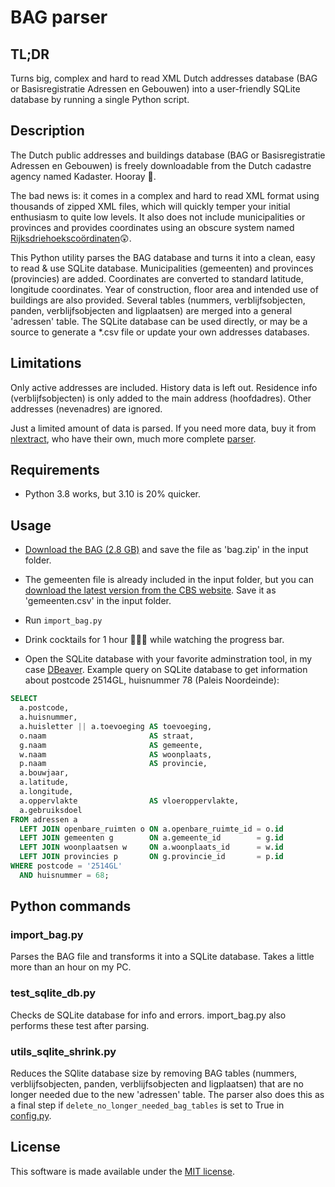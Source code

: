 # BAG parser

## TL;DR
Turns big, complex and hard to read XML Dutch addresses database (BAG or Basisregistratie Adressen en Gebouwen) into a 
user-friendly SQLite database by running a single Python script.

## Description ##

The Dutch public addresses and buildings database (BAG or Basisregistratie Adressen en Gebouwen) is freely downloadable
from the Dutch cadastre agency named Kadaster. Hooray 🙂. 

The bad news is: it comes in a complex and hard to read XML format using thousands of zipped XML files, 
which will quickly temper your initial enthusiasm to quite low levels. 
It also does not include municipalities or provinces and provides coordinates using an obscure system named 
 [Rijksdriehoekscoördinaten](https://nl.wikipedia.org/wiki/Rijksdriehoeksco%C3%B6rdinaten)😲. 

This Python utility parses the BAG database and turns it into a clean, easy to read & use SQLite database.
Municipalities (gemeenten) and provinces (provincies) are added. Coordinates are converted to standard latitude, 
longitude coordinates. Year of construction, floor area and intended use of buildings are also provided. Several 
tables (nummers, verblijfsobjecten, panden, verblijfsobjecten and ligplaatsen) are merged into a general 'adressen'
table. The SQLite database can be used directly, or may be a source to generate a *.csv file or update your own addresses 
databases.  

## Limitations ##
Only active addresses are included. History data is left out. 
Residence info (verblijfsobjecten) is only added to the main address (hoofdadres). 
Other addresses (nevenadres) are ignored.

Just a limited amount of data is parsed. If you need more data, buy it from [nlextract](https://nlextract.nl/), who
have their own, much more complete [parser](https://github.com/nlextract/NLExtract).


## Requirements ##
* Python 3.8 works, but 3.10 is 20% quicker.

## Usage ##
* [Download the BAG (2.8 GB)](https://www.kadaster.nl/-/kosteloze-download-bag-2.0-extract) and save the file as 'bag.zip' in the input folder.
* The gemeenten file is already included in the input folder, but you can [download the latest version from the CBS website](https://www.cbs.nl/nl-nl/onze-diensten/methoden/classificaties/overig/gemeentelijke-indelingen-per-jaar). Save it as 'gemeenten.csv' in the input folder.
* Run `import_bag.py`
* Drink cocktails for 1 hour 🌴🍹😎 while watching the progress bar.

* Open the SQLite database with your favorite adminstration tool, in my case [DBeaver](https://dbeaver.io/).
Example query on SQLite database to get information about postcode 2514GL, huisnummer 78 (Paleis Noordeinde):
``` SQL
SELECT
  a.postcode,
  a.huisnummer,
  a.huisletter || a.toevoeging AS toevoeging,
  o.naam                       AS straat,
  g.naam                       AS gemeente,
  w.naam                       AS woonplaats,
  p.naam                       AS provincie,
  a.bouwjaar,
  a.latitude,
  a.longitude,
  a.oppervlakte                AS vloeroppervlakte,
  a.gebruiksdoel
FROM adressen a
  LEFT JOIN openbare_ruimten o ON a.openbare_ruimte_id = o.id
  LEFT JOIN gemeenten g        ON a.gemeente_id        = g.id
  LEFT JOIN woonplaatsen w     ON a.woonplaats_id      = w.id
  LEFT JOIN provincies p       ON g.provincie_id       = p.id
WHERE postcode = '2514GL'
  AND huisnummer = 68;
```

## Python commands ##

### import_bag.py ###
Parses the BAG file and transforms it into a SQLite database. Takes a little more than an hour on my PC.

### test_sqlite_db.py ###
Checks de SQLite database for info and errors. import_bag.py also performs these test after parsing.

### utils_sqlite_shrink.py ###
Reduces the SQlite database size by removing BAG tables (nummers, verblijfsobjecten, panden, verblijfsobjecten and ligplaatsen) 
that are no longer needed due to the new 'adressen' table.
The parser also does this as a final step if `delete_no_longer_needed_bag_tables` is set to True in [config.py](config.py).

## License ##
This software is made available under the [MIT license](LICENSE).